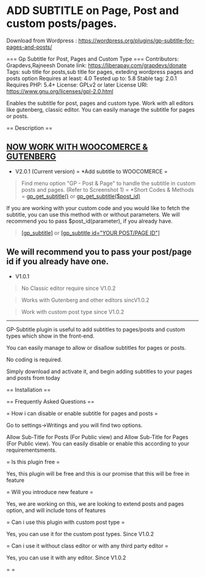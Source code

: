# ADD SUBTITLE on Page, Post  and custom posts/pages.
Download from Wordpress : https://wordpress.org/plugins/gp-subtitle-for-pages-and-posts/

=== Gp Subtitle for Post, Pages and Custom Type ===
Contributors: Grapdevs,Rajneesh
Donate link: https://liberapay.com/grapdevs/donate
Tags: sub title for posts,sub title for pages, exteding wordpress pages and posts option
Requires at least: 4.0
Tested up to: 5.8
Stable tag: 2.0.1
Requires PHP: 5.4+
License: GPLv2 or later
License URI: https://www.gnu.org/licenses/gpl-2.0.html

Enables the subtitle for post, pages and custom type. Work with all editors like gutenberg, classic editor. You can easily manage the subtitle for pages or posts.

== Description ==

[NOW WORK WITH WOOCOMERCE & GUTENBERG](#)
-----------------------------

* V2.0.1 (Current version)
= *Add subtitle to  WOOCOMERCE =
> Find menu option "GP - Post & Page" to handle the subtitle in custom posts and pages. (Refer to Screenshot 1)
= *Short Codes & Methods =
> [gp_get_subtitle()](#) or 
 [gp_get_subtitle($post_id)]()

 If you are working with your custom code and you would like to fetch the subtitle, you can use this method with or without parameters.
We will recommend you to pass $post_id(parameter), if you already have.

> [[gp_subtitle]](#) or [[gp_subtitle id="YOUR POST/PAGE ID"]](#)

We will recommend you to pass your post/page id 
if you already have one.
------
* V1.0.1

> No Classic editor require since V1.0.2

> Works with Gutenberg and other editors sincV1.0.2

> Work with custom post type since V1.0.2

------

GP-Subtitle plugin is useful to add subtitles to pages/posts and custom types which show in the front-end.

You can easily manage to allow or disallow subtitles for pages or posts.

No coding is required.

Simply download and activate it, and begin adding subtitles to your pages and posts from today

== Installation ==



== Frequently Asked Questions ==

= How i can disable or enable subtitle for pages and posts =

Go to settings->Writings and you will find 
two options.

Allow Sub-Title for Posts (For Public view)
 and 
Allow Sub-Title for Pages (For Public view).
You can easily disable or enable this 
according 
to your requirementsments.

= Is this plugin free =

Yes, this plugin will be free and this is our promise that this will be free in feature

= Will you introduce new feature =

Yes, we are working on this, we are looking to extend posts and pages option, and will include tons of features

= Can i use this plugin with custom post type =

Yes, you can use it for the custom post types.
Since V1.0.2

= Can i use it without class editor or with any third party editor =

Yes, you can use it with any editor.
Since V1.0.2

=  =





